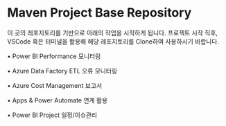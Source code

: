 # Maven Project Base Repository
이 곳의 레포지토리를 기반으로 아래의 작업을 시작하게 됩니다.
프로젝트 시작 직후, VSCode 혹은 터미널을 활용해 해당 레포지토리를 Clone하여 사용하시기 바랍니다.

• Power BI Performance 모니터링

• Azure Data Factory ETL 오류 모니터링

• Azure Cost Management 보고서

• Apps & Power Automate 연계 활용

• Power BI Project 일정/이슈관리
